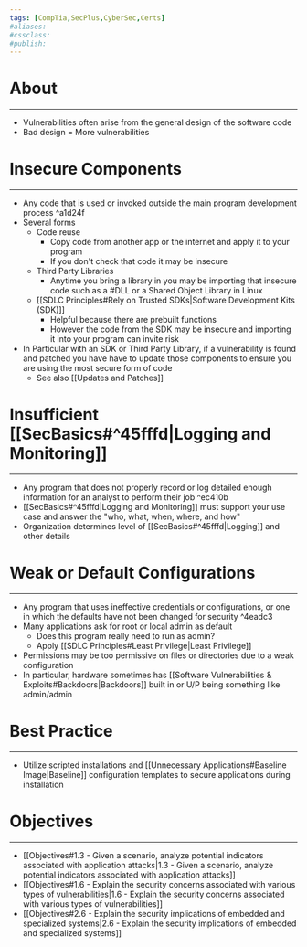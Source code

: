 ```yaml
---
tags: [CompTia,SecPlus,CyberSec,Certs]
#aliases:
#cssclass:
#publish:
---
```


# About
---
- Vulnerabilities often arise from the general design of the software code
- Bad design = More vulnerabilities

# Insecure Components
---
- Any code that is used or invoked outside the main program development process ^a1d24f
- Several forms
	- Code reuse
		- Copy code from another app or the internet and apply it to your program
		- If you don't check that code it may be insecure
	- Third Party Libraries
		- Anytime you bring a library in you may be importing that insecure code such as a #DLL or a Shared Object Library in Linux
	- [[SDLC Principles#Rely on Trusted SDKs|Software Development Kits (SDK)]]
		- Helpful because there are prebuilt functions
		- However the code from the SDK may be insecure and importing it into your program can invite risk
- In Particular with an SDK or Third Party Library, if a vulnerability is found and patched you have have to update those components to ensure you are using the most secure form of code
	- See also [[Updates and Patches]]

# Insufficient [[SecBasics#^45fffd|Logging and Monitoring]]
---
- Any program that does not properly record or log detailed enough information for an analyst to perform their job ^ec410b
- [[SecBasics#^45fffd|Logging and Monitoring]] must support your use case and answer the "who, what, when, where, and how"
- Organization determines level of [[SecBasics#^45fffd|Logging]] and other details

# Weak or Default Configurations
---
- Any program that uses ineffective credentials or configurations, or one in which the defaults have not been changed for security ^4eadc3
- Many applications ask for root or local admin as default
	- Does this program really need to run as admin?
	- Apply [[SDLC Principles#Least Privilege|Least Privilege]]
- Permissions may be too permissive on files or directories due to a weak configuration
- In particular, hardware sometimes has [[Software Vulnerabilities & Exploits#Backdoors|Backdoors]] built in or U/P being something like admin/admin

# Best Practice
---
- Utilize scripted installations and [[Unnecessary Applications#Baseline Image|Baseline]] configuration templates to secure applications during installation

# Objectives
---
- [[Objectives#1.3 - Given a scenario, analyze potential indicators associated with application attacks|1.3 - Given a scenario, analyze potential indicators associated with application attacks]]
- [[Objectives#1.6 - Explain the security concerns associated with various types of vulnerabilities|1.6 - Explain the security concerns associated with various types of vulnerabilities]]
- [[Objectives#2.6 - Explain the security implications of embedded and specialized systems|2.6 - Explain the security implications of embedded and specialized systems]]